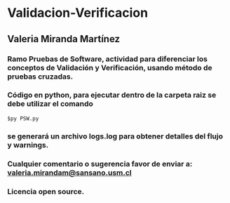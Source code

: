 # Validacion-Verificacion
## Valeria Miranda Martínez
### Ramo Pruebas de Software, actividad para diferenciar los conceptos de Validación y Verificación, usando método de pruebas cruzadas.
### Código en python, para ejecutar dentro de la carpeta raiz se debe utilizar el comando
`$py PSW.py`
### se generará un archivo logs.log para obtener detalles del flujo y warnings.
### Cualquier comentario o sugerencia favor de enviar a: valeria.mirandam@sansano.usm.cl
### Licencia open source.